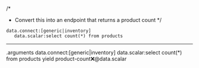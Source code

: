 /*
 * Convert this into an endpoint that returns a product count
 */
```hyperlambda
data.connect:[generic|inventory]
   data.scalar:select count(*) from products
```
---
.arguments
data.connect:[generic|inventory]
   data.scalar:select count(*) from products
   yield
      product-count:x:@data.scalar
